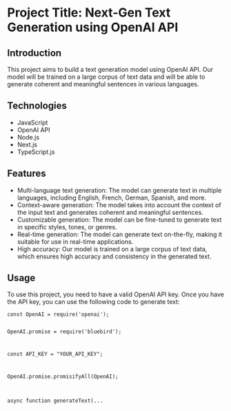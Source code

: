 <h1>Project Title: Next-Gen Text Generation using OpenAI API</h1>
<h2>Introduction</h2>
<p>This project aims to build a text generation model using OpenAI API. Our model will be trained on a large corpus of text data and will be able to generate coherent and meaningful sentences in various languages. </p>
<h2>Technologies</h2>
<ul>
  <li>JavaScript</li>
  <li>OpenAI API</li>
  <li>Node.js</li>
  <li>Next.js</li>
  <li>TypeScript.js</li>
</ul>
<h2>Features</h2>
<ul>
  <li>Multi-language text generation: The model can generate text in multiple languages, including English, French, German, Spanish, and more.</li>
  <li>Context-aware generation: The model takes into account the context of the input text and generates coherent and meaningful sentences.</li>
  <li>Customizable generation: The model can be fine-tuned to generate text in specific styles, tones, or genres.</li>
  <li>Real-time generation: The model can generate text on-the-fly, making it suitable for use in real-time applications.</li>
  <li>High accuracy: Our model is trained on a large corpus of text data, which ensures high accuracy and consistency in the generated text.</li>
</ul>
<h2>Usage</h2>
<p>To use this project, you need to have a valid OpenAI API key. Once you have the API key, you can use the following code to generate text:</p>
<pre>
<code>const OpenAI = require('openai');

OpenAI.promise = require('bluebird');

const API_KEY = "YOUR_API_KEY";

OpenAI.promise.promisifyAll(OpenAI);

async function generateText(...</code>
</pre>
